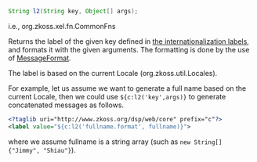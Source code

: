 ``` java
String l2(String key, Object[] args);
```

  
i.e.,
<javadoc method="getLabel(java.lang.String, java.lang.Object[])">org.zkoss.xel.fn.CommonFns</javadoc>

Returns the label of the given key defined in [the internationalization
labels](ZK_Developer's_Reference/Internationalization/Labels),
and formats it with the given arguments. The formatting is done by the
use of
[MessageFormat](http://download.oracle.com/javase/6/docs/api/java/text/MessageFormat.html).

The label is based on the current Locale
(<javadoc method="getCurrent()">org.zkoss.util.Locales</javadoc>).

For example, let us assume we want to generate a full name based on the
current Locale, then we could use `${c:l2('key',args)}` to generate
concatenated messages as follows.

``` xml
<?taglib uri="http://www.zkoss.org/dsp/web/core" prefix="c"?>
<label value="${c:l2('fullname.format', fullname)}">
```

where we assume fullname is a string array (such as
`new String[] {"Jimmy", "Shiau"}`).


